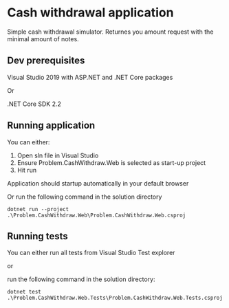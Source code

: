 # Cash withdrawal application

Simple cash withdrawal simulator. Returnes you amount request with the minimal amount of notes.

## Dev prerequisites
Visual Studio 2019 with ASP.NET and .NET Core packages

Or 

.NET Core SDK 2.2

## Running application
You can either:

1. Open sln file in Visual Studio
2. Ensure Problem.CashWithdraw.Web is selected as start-up project
3. Hit run

Application should startup automatically in your default browser

Or run the following command in the solution directory
```
dotnet run --project .\Problem.CashWithdraw.Web\Problem.CashWithdraw.Web.csproj
```
## Running tests

You can either run all tests from Visual Studio Test explorer

or

run the following command in the solution directory:
```
dotnet test .\Problem.CashWithdraw.Web.Tests\Problem.CashWithdraw.Web.Tests.csproj
```